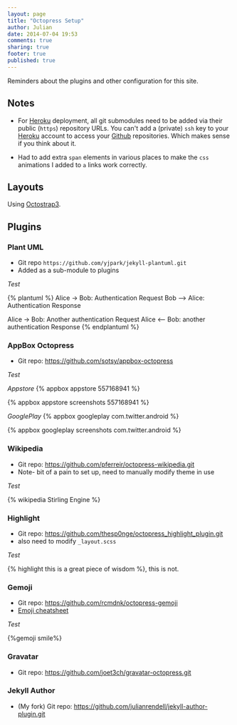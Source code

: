 ```yaml
---
layout: page
title: "Octopress Setup"
author: Julian
date: 2014-07-04 19:53
comments: true
sharing: true
footer: true
published: true
---
```


Reminders about the plugins and other configuration for this site.

## Notes

* For [Heroku] deployment, all git submodules need to be added via their public (`https`) repository URLs. You can't add a (private) `ssh` key to your [Heroku] account to access your [Github] repositories. Which makes sense if you think about it.

* Had to add extra `span` elements in various places to make the `css` animations I added to `a` links work correctly.

## Layouts

Using [Octostrap3].

## Plugins

### Plant UML

* Git repo `https://github.com/yjpark/jekyll-plantuml.git`
* Added as a sub-module to plugins

*Test*

{% plantuml %}
Alice -> Bob: Authentication Request
Bob --> Alice: Authentication Response

Alice -> Bob: Another authentication Request
Alice <-- Bob: another authentication Response
{% endplantuml %}

### AppBox Octopress
* Git repo: https://github.com/sotsy/appbox-octopress

*Test*

_Appstore_
{% appbox appstore 557168941 %}

{% appbox appstore screenshots 557168941 %}

_GooglePlay_
{% appbox googleplay com.twitter.android %}

{% appbox googleplay screenshots com.twitter.android %}

### Wikipedia
* Git repo: https://github.com/pferreir/octopress-wikipedia.git
* Note- bit of a pain to set up, need to manually modify theme in use

*Test*

{% wikipedia Stirling Engine %}

### Highlight
* Git repo: https://github.com/thesp0nge/octopress_highlight_plugin.git
* also need to modify `_layout.scss`

*Test*

{% highlight this is a great piece of wisdom %}, this is not.

### Gemoji
* Git repo: https://github.com/rcmdnk/octopress-gemoji
* [Emoji cheatsheet](http://www.emoji-cheat-sheet.com/)

*Test*

{%gemoji smile%}

### Gravatar

* Git repo: https://github.com/joet3ch/gravatar-octopress.git

### Jekyll Author
* (My fork) Git repo: https://github.com/julianrendell/jekyll-author-plugin.git



[Heroku]: http://heroku.com
[Github]: http://github.com
[Octostrap3]: http://kaworu.github.io/octostrap3/
